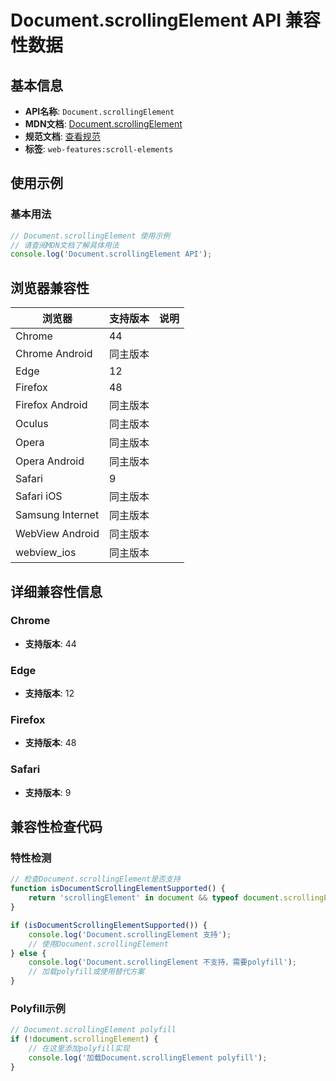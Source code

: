 # Document.scrollingElement API 兼容性数据

## 基本信息

- **API名称**: `Document.scrollingElement`
- **MDN文档**: [Document.scrollingElement](https://developer.mozilla.org/docs/Web/API/Document/scrollingElement)
- **规范文档**: [查看规范](https://drafts.csswg.org/cssom-view/#dom-document-scrollingelement)
- **标签**: `web-features:scroll-elements`

## 使用示例

### 基本用法

```javascript
// Document.scrollingElement 使用示例
// 请查阅MDN文档了解具体用法
console.log('Document.scrollingElement API');
```

## 浏览器兼容性

| 浏览器 | 支持版本 | 说明 |
|--------|----------|------|
| Chrome | 44 |  |
| Chrome Android | 同主版本 |  |
| Edge | 12 |  |
| Firefox | 48 |  |
| Firefox Android | 同主版本 |  |
| Oculus | 同主版本 |  |
| Opera | 同主版本 |  |
| Opera Android | 同主版本 |  |
| Safari | 9 |  |
| Safari iOS | 同主版本 |  |
| Samsung Internet | 同主版本 |  |
| WebView Android | 同主版本 |  |
| webview_ios | 同主版本 |  |

## 详细兼容性信息

### Chrome

- **支持版本**: 44

### Edge

- **支持版本**: 12

### Firefox

- **支持版本**: 48

### Safari

- **支持版本**: 9

## 兼容性检查代码

### 特性检测

```javascript
// 检查Document.scrollingElement是否支持
function isDocumentScrollingElementSupported() {
    return 'scrollingElement' in document && typeof document.scrollingElement === 'function';
}

if (isDocumentScrollingElementSupported()) {
    console.log('Document.scrollingElement 支持');
    // 使用Document.scrollingElement
} else {
    console.log('Document.scrollingElement 不支持，需要polyfill');
    // 加载polyfill或使用替代方案
}
```

### Polyfill示例

```javascript
// Document.scrollingElement polyfill
if (!document.scrollingElement) {
    // 在这里添加polyfill实现
    console.log('加载Document.scrollingElement polyfill');
}
```

